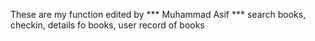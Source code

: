 These are my function edited by *** Muhammad Asif ***
search books, checkin, details fo books, user record of books